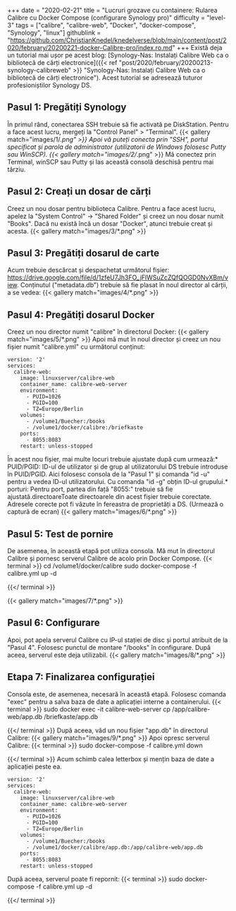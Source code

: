 +++
date = "2020-02-21"
title = "Lucruri grozave cu containere: Rularea Calibre cu Docker Compose (configurare Synology pro)"
difficulty = "level-3"
tags = ["calibre", "calibre-web", "Docker", "docker-compose", "Synology", "linux"]
githublink = "https://github.com/ChristianKnedel/knedelverse/blob/main/content/post/2020/february/20200221-docker-Calibre-pro/index.ro.md"
+++
Există deja un tutorial mai ușor pe acest blog: [Synology-Nas: Instalați Calibre Web ca o bibliotecă de cărți electronice]({{< ref "post/2020/february/20200213-synology-calibreweb" >}} "Synology-Nas: Instalați Calibre Web ca o bibliotecă de cărți electronice"). Acest tutorial se adresează tuturor profesioniștilor Synology DS.
## Pasul 1: Pregătiți Synology
În primul rând, conectarea SSH trebuie să fie activată pe DiskStation. Pentru a face acest lucru, mergeți la "Control Panel" > "Terminal".
{{< gallery match="images/1/*.png" >}}
Apoi vă puteți conecta prin "SSH", portul specificat și parola de administrator (utilizatorii de Windows folosesc Putty sau WinSCP).
{{< gallery match="images/2/*.png" >}}
Mă conectez prin Terminal, winSCP sau Putty și las această consolă deschisă pentru mai târziu.
## Pasul 2: Creați un dosar de cărți
Creez un nou dosar pentru biblioteca Calibre. Pentru a face acest lucru, apelez la "System Control" -> "Shared Folder" și creez un nou dosar numit "Books". Dacă nu există încă un dosar "Docker", atunci trebuie creat și acesta.
{{< gallery match="images/3/*.png" >}}

## Pasul 3: Pregătiți dosarul de carte
Acum trebuie descărcat și despachetat următorul fișier: https://drive.google.com/file/d/1zfeU7Jh3FO_jFlWSuZcZQfQOGD0NvXBm/view. Conținutul ("metadata.db") trebuie să fie plasat în noul director al cărții, a se vedea:
{{< gallery match="images/4/*.png" >}}

## Pasul 4: Pregătiți dosarul Docker
Creez un nou director numit "calibre" în directorul Docker:
{{< gallery match="images/5/*.png" >}}
Apoi mă mut în noul director și creez un nou fișier numit "calibre.yml" cu următorul conținut:
```
version: '2'
services:
  calibre-web:
    image: linuxserver/calibre-web
    container_name: calibre-web-server
    environment:
      - PUID=1026
      - PGID=100
      - TZ=Europe/Berlin
    volumes:
      - /volume1/Buecher:/books
      - /volume1/docker/calibre:/briefkaste
    ports:
      - 8055:8083
    restart: unless-stopped

```
În acest nou fișier, mai multe locuri trebuie ajustate după cum urmează:* PUID/PGID: ID-ul de utilizator și de grup al utilizatorului DS trebuie introduse în PUID/PGID. Aici folosesc consola de la "Pasul 1" și comanda "id -u" pentru a vedea ID-ul utilizatorului. Cu comanda "id -g" obțin ID-ul grupului.* porturi: Pentru port, partea din față "8055:" trebuie să fie ajustată.directoareToate directoarele din acest fișier trebuie corectate. Adresele corecte pot fi văzute în fereastra de proprietăți a DS. (Urmează o captură de ecran)
{{< gallery match="images/6/*.png" >}}

## Pasul 5: Test de pornire
De asemenea, în această etapă pot utiliza consola. Mă mut în directorul Calibre și pornesc serverul Calibre de acolo prin Docker Compose.
{{< terminal >}}
cd /volume1/docker/calibre
sudo docker-compose -f calibre.yml up -d

{{</ terminal >}}

{{< gallery match="images/7/*.png" >}}

## Pasul 6: Configurare
Apoi, pot apela serverul Calibre cu IP-ul stației de disc și portul atribuit de la "Pasul 4". Folosesc punctul de montare "/books" în configurare. După aceea, serverul este deja utilizabil.
{{< gallery match="images/8/*.png" >}}

## Etapa 7: Finalizarea configurației
Consola este, de asemenea, necesară în această etapă. Folosesc comanda "exec" pentru a salva baza de date a aplicației interne a containerului.
{{< terminal >}}
sudo docker exec -it calibre-web-server cp /app/calibre-web/app.db /briefkaste/app.db

{{</ terminal >}}
După aceea, văd un nou fișier "app.db" în directorul Calibre:
{{< gallery match="images/9/*.png" >}}
Apoi opresc serverul Calibre:
{{< terminal >}}
sudo docker-compose -f calibre.yml down

{{</ terminal >}}
Acum schimb calea letterbox și mențin baza de date a aplicației peste ea.
```
version: '2'
services:
  calibre-web:
    image: linuxserver/calibre-web
    container_name: calibre-web-server
    environment:
      - PUID=1026
      - PGID=100
      - TZ=Europe/Berlin
    volumes:
      - /volume1/Buecher:/books
      - /volume1/docker/calibre/app.db:/app/calibre-web/app.db
    ports:
      - 8055:8083
    restart: unless-stopped

```
După aceea, serverul poate fi repornit:
{{< terminal >}}
sudo docker-compose -f calibre.yml up -d

{{</ terminal >}}